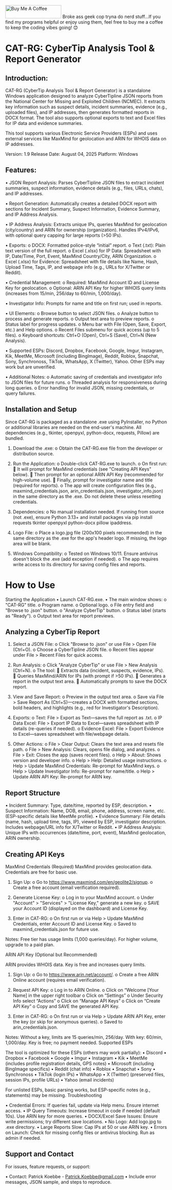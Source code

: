 <a href="https://www.buymeacoffee.com/koebbe14" target="_blank"><img src="https://cdn.buymeacoffee.com/buttons/default-orange.png" alt="Buy Me A Coffee" height="41" width="174"></a>
Broke ass geek cop tryna do nerd stuff...If you find my programs helpful or enjoy using them, feel free to buy me a coffee to keep the coding vibes going! 😊

# CAT-RG: CyberTip Analysis Tool & Report Generator

## Introduction:

CAT-RG (CyberTip Analysis Tool & Report Generator) is a standalone Windows application designed to analyze CyberTipline JSON reports from the National Center for Missing and Exploited Children (NCMEC). It extracts key information such as suspect details, incident summaries, evidence (e.g., uploaded files), and IP addresses, then generates formatted reports in DOCX format. The tool also supports optional exports to text and Excel files for IP data and evidence summaries.

This tool supports various Electronic Service Providers (ESPs) and uses external services like MaxMind for geolocation and ARIN for WHOIS data on IP addresses.

Version: 1.9
Release Date: August 04, 2025
Platform: Windows 

## Features:

•	JSON Report Analysis: Parses CyberTipline JSON files to extract incident summaries, suspect information, evidence details (e.g., files, URLs, chats), and IP addresses.

•	Report Generation: Automatically creates a detailed DOCX report with sections for Incident Summary, Suspect Information, Evidence Summary, and IP Address Analysis. 

•	IP Address Analysis: Extracts unique IPs, queries MaxMind for geolocation (city/country) and ARIN for ownership (organization). Handles IPv4/IPv6, with optional query capping for large reports (>50 IPs).

•	Exports: 
  o	DOCX: Formatted police-style “initial” report.
  o	Text (.txt): Plain text version of the full report.
  o	Excel (.xlsx) for IP Data: Spreadsheet with IP, Date/Time, Port, Event, MaxMind Country/City, ARIN Organization.
  o	Excel (.xlsx) for Evidence: Spreadsheet with file details like Name, Hash, Upload Time, Tags, IP, and webpage info (e.g., URLs for X/Twitter or Reddit).

•	Credential Management: 
  o	Required: MaxMind Account ID and License Key for geolocation.
  o	Optional: ARIN API Key for higher WHOIS query limits (increases from 15/min, 256/day to 60/min, 1,000/day).

•	Investigator Info: Prompts for name and title on first run; used in reports.

•	UI Elements: 
  o	Browse button to select JSON files.
  o	Analyze button to process and generate reports.
  o	Output text area to preview reports.
  o	Status label for progress updates.
  o	Menu bar with File (Open, Save, Export, etc.) and Help options.
  o	Recent Files submenu for quick access (up to 5 files).
  o	Keyboard shortcuts: Ctrl+O (Open), Ctrl+S (Save), Ctrl+N (New Analysis).

•	Supported ESPs: Discord, Dropbox, Facebook, Google, Imgur, Instagram, Kik, MeetMe, Microsoft (including BingImage), Reddit, Roblox, Snapchat, Sony, Synchronoss, TikTok, WhatsApp, X (Twitter), Yahoo. Other ESPs may work but are unverified.

•	Additional Notes: 
  o	Automatic saving of credentials and investigator info to JSON files for future runs.
  o	Threaded analysis for responsiveness during long queries.
  o	Error handling for invalid JSON, missing credentials, or query failures.
  
## Installation and Setup

Since CAT-RG is packaged as a standalone .exe using PyInstaller, no Python or additional libraries are needed on the end-user's machine. All dependencies (e.g., tkinter, openpyxl, python-docx, requests, Pillow) are bundled.

1.	Download the .exe: 
  o	Obtain the CAT-RG.exe file from the developer or distribution source.

2.	Run the Application: 
  o	Double-click CAT-RG.exe to launch.
  o	On first run: 
  	It will prompt for MaxMind credentials (see "Creating API Keys" below).
  	Then prompt for an optional ARIN API Key (recommended for high-volume use).
  	Finally, prompt for investigator name and title (required for reports).
  o	The app will create configuration files (e.g., maxmind_credentials.json, arin_credentials.json, investigator_info.json) in the same directory as the .exe. Do not delete these unless resetting credentials.

3.	Dependencies: 
  o	No manual installation needed. If running from source (not .exe), ensure Python 3.13+ and install packages via pip install requests tkinter openpyxl python-docx pillow ipaddress.

4.	Logo File: 
  o	Place a logo.jpg file (200x100 pixels recommended) in the same directory as the .exe for the app's header logo. If missing, the logo area will be blank.

5.	Windows Compatibility: 
  o	Tested on Windows 10/11. Ensure antivirus doesn't block the .exe (add exception if needed).
  o	The app requires write access to its directory for saving config files and reports.

# How to Use

Starting the Application
•	Launch CAT-RG.exe.
•	The main window shows: 
  o	"CAT-RG" title.
  o	Program name.
  o	Optional logo.
  o	File entry field and "Browse to .json" button.
  o	"Analyze CyberTip" button.
  o	Status label (starts as "Ready").
  o	Output text area for report previews.

## Analyzing a CyberTip Report

1.	Select a JSON File: 
  o	Click "Browse to .json" or use File > Open File (Ctrl+O).
  o	Choose a CyberTipline JSON file.
  o	Recent files appear under File > Recent Files for quick access.

2.	Run Analysis: 
  o	Click "Analyze CyberTip" or use File > New Analysis (Ctrl+N).
  o	The tool: 
  	Extracts data (incident, suspects, evidence, IPs).
  	Queries MaxMind/ARIN for IPs (with prompt if >50 IPs).
  	Generates a report in the output text area.
  	Automatically prompts to save the DOCX report.

3.	View and Save Report: 
  o	Preview in the output text area.
  o	Save via File > Save Report As (Ctrl+S)—creates a DOCX with formatted sections, bold headers, and highlights (e.g., red for Investigator's Description).

4.	Exports: 
  o	Text: File > Export as Text—saves the full report as .txt.
  o	IP Data Excel: File > Export IP Data to Excel—saves spreadsheet with IP details (re-queries if needed).
  o	Evidence Excel: File > Export Evidence to Excel—saves spreadsheet with file/webpage details.

5.	Other Actions: 
  o	File > Clear Output: Clears the text area and resets file path.
  o	File > New Analysis: Clears, opens file dialog, and analyzes.
  o	File > Exit: Closes the app (saves recent files).
  o	Help > About: Shows version and developer info.
  o	Help > Help: Detailed usage instructions.
  o	Help > Update MaxMind Credentials: Re-prompt for MaxMind keys.
  o	Help > Update Investigator Info: Re-prompt for name/title.
  o	Help > Update ARIN API Key: Re-prompt for ARIN key.

## Report Structure

•	Incident Summary: Type, date/time, reported by ESP, description.
•	Suspect Information: Name, DOB, email, phone, address, screen name, etc. (ESP-specific details like MeetMe profile).
•	Evidence Summary: File details (name, hash, upload time, tags, IP), viewed by ESP, investigator description. Includes webpage/URL info for X/Twitter or Reddit.
•	IP Address Analysis: Unique IPs with occurrences (date/time, port, event), MaxMind geolocation, ARIN ownership.

## Creating API Keys

MaxMind Credentials (Required)
MaxMind provides geolocation data. Credentials are free for basic use.

1.	Sign Up: 
  o	Go to https://www.maxmind.com/en/geolite2/signup.
  o	Create a free account (email verification required).

2.	Generate License Key: 
  o	Log in to your MaxMind account.
  o	Under "Account" > "Services" > "License Key," generate a new key.
  o	SAVE your Account ID (displayed on the dashboard) and License Key.

3.	Enter in CAT-RG: 
  o	On first run or via Help > Update MaxMind Credentials, enter Account ID and License Key.
  o	Saved to maxmind_credentials.json for future use.

Notes: Free tier has usage limits (1,000 queries/day). For higher volume, upgrade to a paid plan.

ARIN API Key (Optional but Recommended)

ARIN provides WHOIS data. Key is free and increases query limits.
1.	Sign Up: 
  o	Go to https://www.arin.net/account/.
  o	Create a free ARIN Online account (requires email verification).

2.	Request API Key: 
  o	Log in to ARIN Online.
  o	Click on “Welcome [Your Name] in the upper right toolbar
  o	Click on “Settings”
  o	Under Security Info select “Actions”
  o	Click on “Manage API Keys”
  o	Click on “Create API Key”
  o	Copy and SAVE the generated API Key.

3.	Enter in CAT-RG: 
  o	On first run or via Help > Update ARIN API Key, enter the key (or skip for anonymous queries).
  o	Saved to arin_credentials.json.

Notes: Without a key, limits are 15 queries/min, 256/day. With key: 60/min, 1,000/day. Key is free; no payment needed.
Supported ESPs

The tool is optimized for these ESPs (others may work partially):
•	Discord
•	Dropbox
•	Facebook
•	Google
•	Imgur
•	Instagram
•	Kik
•	MeetMe (includes profile registration details, GPS notes)
•	Microsoft (including BingImage specifics)
•	Reddit (chat info)
•	Roblox
•	Snapchat
•	Sony
•	Synchronoss
•	TikTok (login IPs)
•	WhatsApp
•	X (Twitter) (preserved files, session IPs, profile URLs)
•	Yahoo (email incidents)

For unlisted ESPs, basic parsing works, but ESP-specific notes (e.g., statements) may be missing.
Troubleshooting

•	Credential Errors: If queries fail, update via Help menu. Ensure internet access.
•	IP Query Timeouts: Increase timeout in code if needed (default 10s). Use ARIN key for more queries.
•	DOCX/Excel Save Issues: Ensure write permissions; try different save locations.
•	No Logo: Add logo.jpg to .exe directory.
•	Large Reports Slow: Cap IPs at 50 or use ARIN key.
•	Errors on Launch: Check for missing config files or antivirus blocking. Run as admin if needed.

## Support and Contact

For issues, feature requests, or support:

•	Contact: Patrick Koebbe - Patrick.Koebbe@gmail.com
•	Include error messages, JSON sample, and steps to reproduce.

